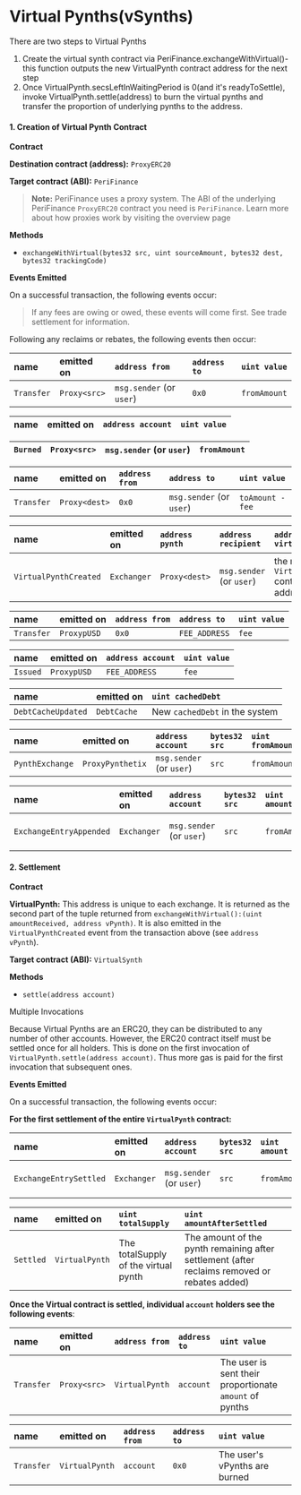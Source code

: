 # Virtual Pynths\(vSynths\)

There are two steps to Virtual Pynths

1. Create the virtual synth contract via PeriFinance.exchangeWithVirtual\(\)- this function outputs the new VirtualPynth contract address for the next step
2. Once VirtualPynth.secsLeftInWaitingPeriod is 0\(and it's readyToSettle\), invoke  VirtualPynth.settle\(address\) to burn the virtual pynths and transfer the proportion of underlying pynths to the address.

#### 1. Creation of Virtual Pynth Contract <a id="1-creation-of-virtual-synth-contract"></a>

**Contract**

**Destination contract \(address\):** `ProxyERC20`

**Target contract \(ABI\):** `PeriFinance`

> **Note:** PeriFinance uses a proxy system. The ABI of the underlying PeriFinance `ProxyERC20` contract you need is `PeriFinance`. Learn more about how proxies work by visiting the overview page

**Methods**

* `exchangeWithVirtual(bytes32 src, uint sourceAmount, bytes32 dest, bytes32 trackingCode)`

**Events Emitted**

On a successful transaction, the following events occur:

> If any fees are owing or owed, these events will come first. See trade settlement for information.

Following any reclaims or rebates, the following events then occur:

| name | emitted on | `address from` | `address to` | `uint value` |
| :--- | :--- | :--- | :--- | :--- |
| `Transfer` | `Proxy<src>` | `msg.sender` \(or `user`\) | `0x0` | `fromAmount` |

| name | emitted on | `address account` | `uint value` |
| :--- | :--- | :--- | :--- |


| **`Burned`** | `Proxy<src>` | `msg.sender` \(or `user`\) | `fromAmount` |
| :--- | :--- | :--- | :--- |


| name | emitted on | `address from` | `address to` | `uint value` |
| :--- | :--- | :--- | :--- | :--- |
| `Transfer` | `Proxy<dest>` | `0x0` | `msg.sender` \(or `user`\) | `toAmount - fee` |

| name | emitted on | `address pynth` | `address recipient` | `address virtualPynth` | `bytes32 currencyKey` | `uint amount` |
| :--- | :--- | :--- | :--- | :--- | :--- | :--- |
| `VirtualPynthCreated` | `Exchanger` | `Proxy<dest>` | `msg.sender` \(or `user`\) | the new `VirtualPynth` contract address | the synth key that is being virtualized | the `amount` issued |

| name | emitted on | `address from` | `address to` | `uint value` |
| :--- | :--- | :--- | :--- | :--- |
| `Transfer` | `ProxypUSD` | `0x0` | `FEE_ADDRESS` | `fee` |

| name | emitted on | `address account` | `uint value` |
| :--- | :--- | :--- | :--- |
| `Issued` | `ProxypUSD` | `FEE_ADDRESS` | `fee` |

| name | emitted on | `uint cachedDebt` |
| :--- | :--- | :--- |
| `DebtCacheUpdated` | `DebtCache` | New `cachedDebt` in the system |

| name | emitted on | `address account` | `bytes32 src` | `uint fromAmount` | `bytes32 dest` | `uint toAmount` | `address toAddress` |
| :--- | :--- | :--- | :--- | :--- | :--- | :--- | :--- |
| `PynthExchange` | `ProxyPynthetix` | `msg.sender` \(or `user`\) | `src` | `fromAmount` | `dest` | `toAmount - fee` | `msg.sender` \(or `user`\) |

| name | emitted on | `address account` | `bytes32 src` | `uint amount` | `bytes32 dest` | `uint amountReceived` | `uint exchangeFeeRate` | `uint roundIdForSrc` | `uint roundIdForDest` |
| :--- | :--- | :--- | :--- | :--- | :--- | :--- | :--- | :--- | :--- |
| `ExchangeEntryAppended` | `Exchanger` | `msg.sender` \(or `user`\) | `src` | `fromAmount` | `dest` | `toAmount - fee` | the `exchangeFeeRate` paid | the `roundId` for rate of `src` pynth | the `roundId` for rate of `dest` pynth |

#### 2. Settlement <a id="2-settlement"></a>

**Contract**

**VirtualPynth:** This address is unique to each exchange. It is returned as the second part of the tuple returned from `exchangeWithVirtual():(uint amountReceived, address vPynth)`. It is also emitted in the `VirtualPynthCreated` event from the transaction above \(see `address vPynth`\).

**Target contract \(ABI\):** `VirtualSynth`

**Methods**

* `settle(address account)`

Multiple Invocations

Because Virtual Pynths are an ERC20, they can be distributed to any number of other accounts. However, the ERC20 contract itself must be settled once for all holders. This is done on the first invocation of `VirtualPynth.settle(address account)`. Thus more gas is paid for the first invocation that subsequent ones.

**Events Emitted**

On a successful transaction, the following events occur:

 **For the first settlement of the entire `VirtualPynth` contract:**

| name | emitted on | `address account` | `bytes32 src` | `uint amount` | `bytes32 dest` | `uint reclaim` | `uint rebate` | `uint srcRoundIdAtPeriodEnd` | `uint destRoundIdAtPeriodEnd` | `uint exchangeTimestamp` |
| :--- | :--- | :--- | :--- | :--- | :--- | :--- | :--- | :--- | :--- | :--- |
| `ExchangeEntrySettled` | `Exchanger` | `msg.sender` \(or `user`\) | `src` | `fromAmount` | `dest` | `reclaimedAmount` if any | `rebateAmount` if any | the `roundId` for rate of `src` pynth at waiting period expiry | the `roundId` for rate of `dest` synth at waiting period expiry | the timestamp of the exchange |



| name | emitted on | `uint totalSupply` | `uint amountAfterSettled` |
| :--- | :--- | :--- | :--- |
| `Settled` | `VirtualPynth` | The totalSupply of the virtual pynth | The amount of the pynth remaining after settlement \(after reclaims removed or rebates added\) |

**Once the Virtual contract is settled, individual `account` holders see the following events**:

| name | emitted on | `address from` | `address to` | `uint value` |
| :--- | :--- | :--- | :--- | :--- |
| `Transfer` | `Proxy<src>` | `VirtualPynth` | `account` | The user is sent their proportionate `amount` of pynths |

| name | emitted on | `address from` | `address to` | `uint value` |
| :--- | :--- | :--- | :--- | :--- |
| `Transfer` | `VirtualPynth` | `account` | `0x0` | The user's vPynths are burned |

